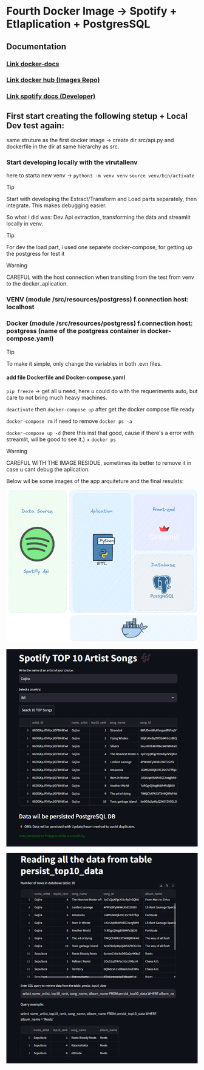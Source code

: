 # Fourth Docker Image -> Spotify + Etlaplication + PostgresSQL

## Documentation

### [Link __docker-docs__  ](https://docs.docker.com/reference/cli/docker/container/run/)

### [Link __docker hub__  (Images Repo)](https://hub.docker.com)

### [Link __spotify docs__  (Developer)](https://developer.spotify.com/documentation/web-api/tutorials/getting-started)

## First start creating the following stetup + Local Dev test again:
same struture as the first docker image -> create dir src/api.py and dockerfile in the dir at same hierarchy as src.

### Start developing locally with the virutallenv

here to starta new venv -> `python3 -m venv venv`
`source venv/bin/activate`

> [!Tip]
> Start with developing the Extract/Transform and Load parts separately, then integrate. This makes debugging easier.

So what i did was: Dev Api extraction, transforming the data and streamlit locally in venv.

> [!Tip]
> For dev the load part, i used one separete docker-compose, for getting up the postgress for test it

> [!WARNING]
> CAREFUL with the host connection when transiting from the test from venv to the docker_aplication.

### VENV  (module /src/resources/postgress) f.connection host: localhost
### Docker (module /src/resources/postgress) f.connection host: postgress (name of the postgress container in docker-compose.yaml)

> [!Tip]
> To make it simple, only change the variables in both .evn files.

#### add file Dockerfile and Docker-compose.yaml

`pip freeze` -> get all u need, here u could do with the requeriments auto, but care to not bring much heavy machines.

`deactivate` then `docker-compose up` after get the docker compose file ready

`docker-compose rm` if need to remove `docker ps -a`

`docker-compose up -d` (here this inst that good, cause if there's a error with streamlit, wil be good to see it.) +
`docker ps`

> [!WARNING]
> CAREFUL WITH THE IMAGE RESIDUE, sometimes its better to remove it in case u cant debug the aplication.


Below wil be some images of the app arquiteture and the final resulsts:


![Resume-draw](https://github.com/Gabriel-Philot/docker_studies/blob/main/build_images/spotify_aplication_image/src/resources/imgs/fluxo.png)

![result1](https://github.com/Gabriel-Philot/docker_studies/blob/main/build_images/spotify_aplication_image/src/resources/imgs/01_flux.png)

![result2](https://github.com/Gabriel-Philot/docker_studies/blob/main/build_images/spotify_aplication_image/src/resources/imgs/02_flux.png)
